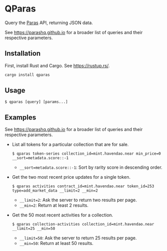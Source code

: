 <!-- markdownlint-disable MD014 -->

# QParas

Query the [Paras](https://paras.id) API, returning JSON data.

See <https://parashq.github.io> for a broader list of queries and their respective parameters.

## Installation

First, install Rust and Cargo. See <https://rustup.rs/>.

```bash
cargo install qparas
```

## Usage

```text
$ qparas [query] [params...]
```

## Examples

See <https://parashq.github.io> for a broader list of queries and their respective parameters.

- List all tokens for a particular collection that are for sale.

  ```console
  $ qparas token-series collection_id=mint.havendao.near min_price=0 __sort=metadata.score::-1
  ```

  - `__sort=metadata.score::-1`: Sort by rarity score in descending order.

- Get the two most recent price updates for a single token.

  ```console
  $ qparas activities contract_id=mint.havendao.near token_id=253 type=add_market_data __limit=2 __min=2
  ```

  - `__limit=2`: Ask the server to return two results per page.
  - `__min=2`: Return at least 2 results.

- Get the 50 most recent activities for a collection.

  ```console
  $ qparas collection-activities collection_id=mint.havendao.near __limit=25 __min=50
  ```

  - `__limit=50`: Ask the server to return 25 results per page.
  - `__min=50`: Return at least 50 results.
